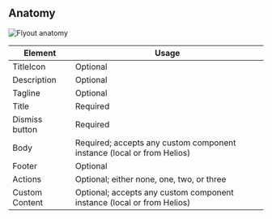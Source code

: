 ## Anatomy

![Flyout anatomy](/assets/components/flyout/flyout-anatomy.png)

| Element | Usage |
|---------|-------|
| TitleIcon | Optional |
| Description | Optional |
| Tagline | Optional |
| Title | Required |
| Dismiss button | Required |
| Body | Required; accepts any custom component instance (local or from Helios) |
| Footer | Optional |
| Actions | Optional; either none, one, two, or three |
| Custom Content | Optional; accepts any custom component instance (local or from Helios) |

